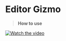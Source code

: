 # Editor Gizmo

> **How to use**

[![Watch the video](https://img.youtube.com/vi/h73ooI8-BEU/maxresdefault.jpg)](https://www.youtube.com/watch?v=h73ooI8-BEU)
